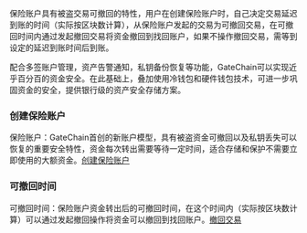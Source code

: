 
保险账户具有被盗交易可撤回的特性，用户在创建保险账户时，自己决定交易延迟到账的时间（实际按区块数计算），从保险账户发起的交易为可撤回交易，在可撤回时间内通过发起撤回交易将资金撤回到找回账户，如果不操作撤回交易，需等到设定的延迟到账时间后到账。

配合多签账户管理，资产告警通知，私钥备份恢复等功能，GateChain可以实现近乎百分百的资金安全。在此基础上，叠加使用冷钱包和硬件钱包技术，可进一步巩固资金的安全，提供银行级的资产安全存储方案。


### 创建保险账户

保险账户：GateChain首创的新账户模型，具有被盗资金可撤回以及私钥丢失可以恢复的重要安全特性，资金每次转出需要等待一定时间，适合存储和保护不需要立即使用的大额资金。[创建保险账户](../../../developers/cli/vault-account/index.md)

### 可撤回时间

可撤回时间：保险账户资金转出后的可撤回时间，在这个时间内（实际按区块数计算）可以通过发起撤回操作将资金可以撤回到找回账户。[撤回交易](../../../developers/cli/revocable-tx/index.md#撤回可撤回交易)
